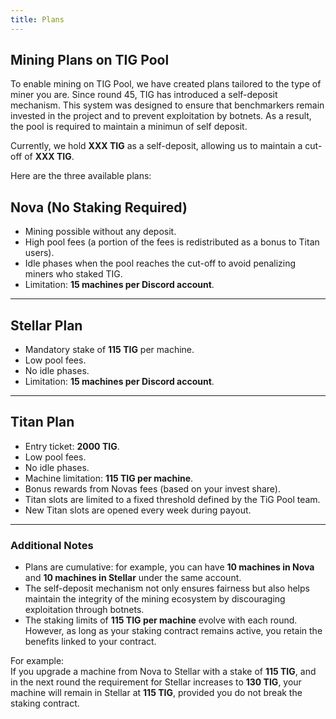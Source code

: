 ```yaml
---
title: Plans
---
```


## Mining Plans on TIG Pool  

To enable mining on TIG Pool, we have created plans tailored to the type of miner you are. Since round 45, TIG has introduced a self-deposit mechanism. This system was designed to ensure that benchmarkers remain invested in the project and to prevent exploitation by botnets. As a result, the pool is required to maintain a minimun of self deposit.  

Currently, we hold **XXX TIG** as a self-deposit, allowing us to maintain a cut-off of **XXX TIG**.  

Here are the three available plans:  

## **Nova (No Staking Required)**  

- Mining possible without any deposit.  
- High pool fees (a portion of the fees is redistributed as a bonus to Titan users).  
- Idle phases when the pool reaches the cut-off to avoid penalizing miners who staked TIG.  
- Limitation: **15 machines per Discord account**.  

---

## **Stellar Plan**  

- Mandatory stake of **115 TIG** per machine.  
- Low pool fees.  
- No idle phases.  
- Limitation: **15 machines per Discord account**.  

---

## **Titan Plan**  

- Entry ticket: **2000 TIG**.  
- Low pool fees.  
- No idle phases.  
- Machine limitation: **115 TIG per machine**. 
- Bonus rewards from Novas fees (based on your invest share).
- Titan slots are limited to a fixed threshold defined by the TiG Pool team.
- New Titan slots are opened every week during payout.

---

### Additional Notes  

- Plans are cumulative: for example, you can have **10 machines in Nova** and **10 machines in Stellar** under the same account.  
- The self-deposit mechanism not only ensures fairness but also helps maintain the integrity of the mining ecosystem by discouraging exploitation through botnets.  
- The staking limits of **115 TIG per machine** evolve with each round. However, as long as your staking contract remains active, you retain the benefits linked to your contract.  

For example:  
If you upgrade a machine from Nova to Stellar with a stake of **115 TIG**, and in the next round the requirement for Stellar increases to **130 TIG**, your machine will remain in Stellar at **115 TIG**, provided you do not break the staking contract.  
